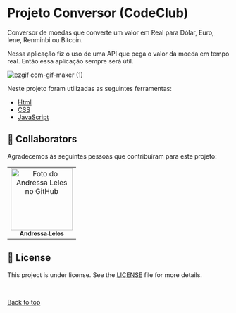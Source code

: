 # Projeto Conversor (CodeClub)

<p>Conversor de moedas que converte um valor em Real para Dólar, Euro, Iene, Renminbi ou Bitcoin.</p>
  
 <p>Nessa aplicação fiz o uso de uma API que pega o valor da moeda em tempo real. Então essa aplicação sempre será útil.<p>
 
![ezgif com-gif-maker (1)](https://user-images.githubusercontent.com/97634107/161116663-494dcfc0-ef8f-49ec-b67e-9d910772321a.gif)
  
  Neste projeto foram utilizadas as seguintes ferramentas:

- [Html](https://developer.mozilla.org/pt-BR/docs/Web/HTML/Element/html/)  
- [CSS](https://developer.mozilla.org/pt-BR/docs/Web/CSS)  
- [JavaScript](https://developer.mozilla.org/pt-BR/docs/Web/JavaScript) 
## 🤝 Collaborators

Agradecemos às seguintes pessoas que contribuíram para este projeto:

<table>
  <tr>
    <td align="center">
      <a href="#">
        <img src="https://avatars.githubusercontent.com/u/97634107?s=400&u=3e62533020dcbde3eb6a5b33b909670337e2b2d3&v=4" width="140px;" alt="Foto do Andressa Leles no GitHub"/><br>
        <sub>
          <b>Andressa Leles</b>
        </sub>
      </a>
    </td>
    
  </tr>
</table>

## 📝 License

This project is under license. See the [LICENSE](LICENSE.md) file for more details.

&#xa0;

<a href="#top">Back to top</a>
